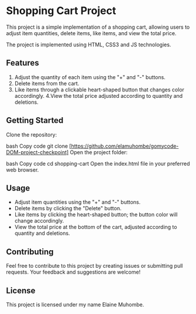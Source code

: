 # Shopping Cart Project
This project is a simple implementation of a shopping cart, allowing users to adjust item quantities, delete items, like items, and view the total price.

The project is implemented using HTML, CSS3 and JS technologies.

## Features
1. Adjust the quantity of each item using the "+" and "-" buttons.
2. Delete items from the cart.
3. Like items through a clickable heart-shaped button that changes color accordingly.
4.View the total price adjusted according to quantity and deletions.

## Getting Started
Clone the repository:

bash
Copy code
git clone [https://github.com/elamuhombe/gomycode-DOM-project-checkpoint]
Open the project folder:

bash
Copy code
cd shopping-cart
Open the index.html file in your preferred web browser.

## Usage
- Adjust item quantities using the "+" and "-" buttons.
- Delete items by clicking the "Delete" button.
- Like items by clicking the heart-shaped button; the button color will change accordingly.
- View the total price at the bottom of the cart, adjusted according to quantity and deletions.

## Contributing
Feel free to contribute to this project by creating issues or submitting pull requests. Your feedback and suggestions are welcome!

## License
This project is licensed under my name Elaine Muhombe.

